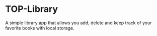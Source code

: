 # TOP-Library
A simple library app that allows you add, delete and keep track of your favorite books with local storage.

